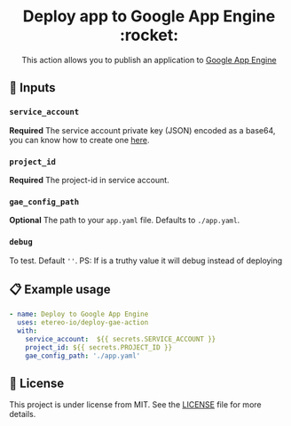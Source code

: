 <h1 align="center">
 Deploy app to Google App Engine :rocket:
</h1>

<p align="center">This action allows you to publish an application to <a href="https://cloud.google.com/appengine/">Google App Engine</a></p>

## :ticket: Inputs

### `service_account`

**Required** The service account private key (JSON) encoded as a base64, you can know how to create one [here](https://cloud.google.com/iam/docs/creating-managing-service-account-keys).


### `project_id`

**Required** The project-id in service account.

### `gae_config_path`

**Optional** The path to your `app.yaml` file. Defaults to `./app.yaml`. 

### `debug`

To test. Default `''`. PS: If is a truthy value it will debug instead of deploying

## :clipboard: Example usage

```yaml
- name: Deploy to Google App Engine
  uses: etereo-io/deploy-gae-action
  with:
    service_account:  ${{ secrets.SERVICE_ACCOUNT }}
    project_id: ${{ secrets.PROJECT_ID }}
    gae_config_path: './app.yaml'

```

## :memo: License

This project is under license from MIT. See the [LICENSE](/LICENSE) file for more details.